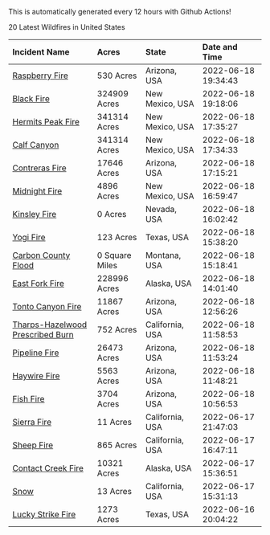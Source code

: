 This is automatically generated every 12 hours with Github Actions!

20 Latest Wildfires in United States

 | Incident Name | Acres | State | Date and Time |
|:---|:---|:---|:---|
| [Raspberry Fire](https://inciweb.nwcg.gov/incident/8162/) | 530 Acres | Arizona, USA | 2022-06-18 19:34:43 |
| [Black Fire](https://inciweb.nwcg.gov/incident/8103/) | 324909 Acres | New Mexico, USA | 2022-06-18 19:18:06 |
| [Hermits Peak Fire](https://inciweb.nwcg.gov/incident/8049/) | 341314 Acres | New Mexico, USA | 2022-06-18 17:35:27 |
| [Calf Canyon](https://inciweb.nwcg.gov/incident/8069/) | 341314 Acres | New Mexico, USA | 2022-06-18 17:34:33 |
| [Contreras Fire ](https://inciweb.nwcg.gov/incident/8154/) | 17646 Acres | Arizona, USA | 2022-06-18 17:15:21 |
| [Midnight Fire](https://inciweb.nwcg.gov/incident/8147/) | 4896 Acres | New Mexico, USA | 2022-06-18 16:59:47 |
| [Kinsley Fire](https://inciweb.nwcg.gov/incident/8167/) | 0 Acres | Nevada, USA | 2022-06-18 16:02:42 |
| [Yogi Fire](https://inciweb.nwcg.gov/incident/8157/) | 123 Acres | Texas, USA | 2022-06-18 15:38:20 |
| [Carbon County Flood](https://inciweb.nwcg.gov/incident/8161/) | 0 Square Miles | Montana, USA | 2022-06-18 15:18:41 |
| [East Fork Fire ](https://inciweb.nwcg.gov/incident/8148/) | 228996 Acres | Alaska, USA | 2022-06-18 14:01:40 |
| [Tonto Canyon Fire](https://inciweb.nwcg.gov/incident/8158/) | 11867 Acres | Arizona, USA | 2022-06-18 12:56:26 |
| [Tharps-Hazelwood Prescribed Burn](https://inciweb.nwcg.gov/incident/8130/) | 752 Acres | California, USA | 2022-06-18 11:58:53 |
| [Pipeline Fire](https://inciweb.nwcg.gov/incident/8152/) | 26473 Acres | Arizona, USA | 2022-06-18 11:53:24 |
| [Haywire Fire](https://inciweb.nwcg.gov/incident/8155/) | 5563 Acres | Arizona, USA | 2022-06-18 11:48:21 |
| [Fish Fire](https://inciweb.nwcg.gov/incident/8160/) | 3704 Acres | Arizona, USA | 2022-06-18 10:56:53 |
| [Sierra Fire](https://inciweb.nwcg.gov/incident/8164/) | 11 Acres | California, USA | 2022-06-17 21:47:03 |
| [Sheep Fire](https://inciweb.nwcg.gov/incident/8151/) | 865 Acres | California, USA | 2022-06-17 16:47:11 |
| [Contact Creek Fire](https://inciweb.nwcg.gov/incident/8131/) | 10321 Acres | Alaska, USA | 2022-06-17 15:36:51 |
| [Snow ](https://inciweb.nwcg.gov/incident/8165/) | 13 Acres | California, USA | 2022-06-17 15:31:13 |
| [Lucky Strike Fire](https://inciweb.nwcg.gov/incident/8163/) | 1273 Acres | Texas, USA | 2022-06-16 20:04:22 |
